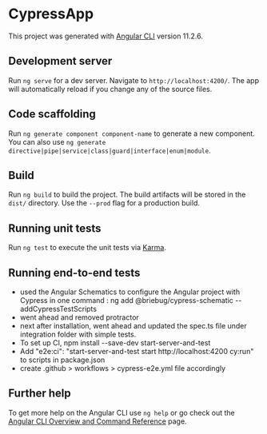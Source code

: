 # CypressApp

This project was generated with [Angular CLI](https://github.com/angular/angular-cli) version 11.2.6.

## Development server

Run `ng serve` for a dev server. Navigate to `http://localhost:4200/`. The app will automatically reload if you change any of the source files.

## Code scaffolding

Run `ng generate component component-name` to generate a new component. You can also use `ng generate directive|pipe|service|class|guard|interface|enum|module`.

## Build

Run `ng build` to build the project. The build artifacts will be stored in the `dist/` directory. Use the `--prod` flag for a production build.

## Running unit tests

Run `ng test` to execute the unit tests via [Karma](https://karma-runner.github.io).

## Running end-to-end tests

* used the Angular Schematics to configure the Angular project with Cypress in one command : ng add @briebug/cypress-schematic --addCypressTestScripts
* went ahead and removed protractor
* next after installation, went ahead and updated the spec.ts file under integration folder with simple tests.
* To set up CI, npm install --save-dev start-server-and-test
* Add "e2e:ci": "start-server-and-test start http://localhost:4200 cy:run" to scripts in package.json
* create .github > workflows > cypress-e2e.yml file accordingly

## Further help

To get more help on the Angular CLI use `ng help` or go check out the [Angular CLI Overview and Command Reference](https://angular.io/cli) page.
